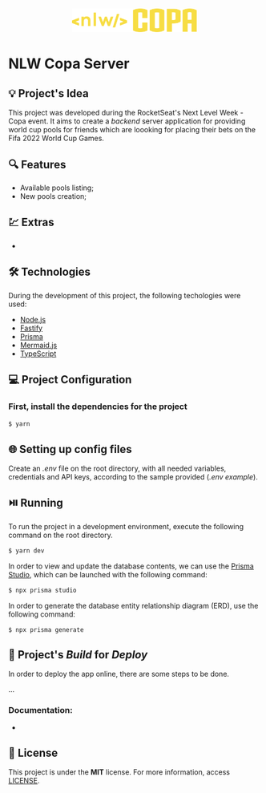 <h1 align="center"><img alt="NLW Copa Server" title="NLW Copa Server" src=".github/logo.svg" width="250" /></h1>

# NLW Copa Server

## 💡 Project's Idea

This project was developed during the RocketSeat's Next Level Week - Copa event. It aims to create a *backend* server application for providing world cup pools for friends which are loooking for placing their bets on the Fifa 2022 World Cup Games.

## 🔍 Features

* Available pools listing;
* New pools creation;

## 💹 Extras

* 

## 🛠 Technologies

During the development of this project, the following techologies were used:

- [Node.js](https://nodejs.org/en/)
- [Fastify](https://www.fastify.io/)
- [Prisma](https://www.prisma.io/)
- [Mermaid.js](https://mermaid-js.github.io/mermaid/#/)
- [TypeScript](https://www.typescriptlang.org/)

## 💻 Project Configuration

### First, install the dependencies for the project

```bash
$ yarn
```

## 🌐 Setting up config files

Create an *.env* file on the root directory, with all needed variables, credentials and API keys, according to the sample provided (*.env example*).

## ⏯️ Running

To run the project in a development environment, execute the following command on the root directory.

```bash
$ yarn dev
```

In order to view and update the database contents, we can use the [Prisma Studio](https://www.prisma.io/studio), which can be launched with the following command:

```bash
$ npx prisma studio
```

In order to generate the database entity relationship diagram (ERD), use the following command:

```bash
$ npx prisma generate
```

## 🔨 Project's *Build* for *Deploy*

In order to deploy the app online, there are some steps to be done.

...

### Documentation:
* 

## 📄 License

This project is under the **MIT** license. For more information, access [LICENSE](./LICENSE).
